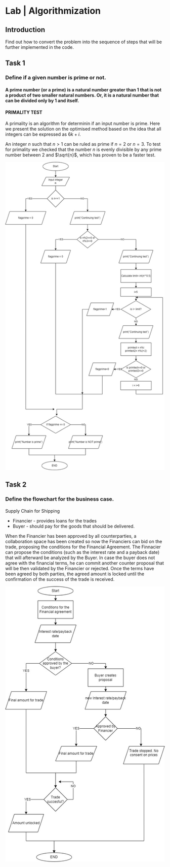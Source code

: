# Lab | Algorithmization

## Introduction

Find out how to convert the problem into the sequence of steps that will be further implemented in the code.


## Task 1


### Define if a given number is prime or not.
#### A prime number (or a prime) is a natural number greater than 1 that is not a product of two smaller natural numbers. Or, it is a natural number that can be divided only by 1 and itself.
#### PRIMALITY TEST
A primality is an algorithm for determinin if an input number is prime. Here we present the solution on the optimised method based on the idea that all integers can be expressed as $6k+i$.

An integer $n$ such that $n>1$ can be ruled as prime if $n=2$ or $n=3$. To test for primality we checked that the number $n$ is evenly divisible by any prime number between $2$ and $\sqrt{n}$, which has proven to be a faster test.

![Flowchart for primality test](flowchart_task1.jpg)

## Task 2
### Define the flowchart for the business case.
#### 
Supply Chain for Shipping 
* Financier - provides loans for the trades
* Buyer - should pay for the goods that should be delivered.

When the Financier has been approved by all counterparties, a collaboration space has been created so now the Financiers can bid on the trade, proposing the conditions for the Financial Agreement. 
The Finnacier can propose the conditions (such as the interest rate and a payback date) that will afterward be analyzed by the Buyer. In case the buyer does not agree with the financial terms, 
he can commit another counter proposal that will be then validated by the Financier or rejected.
Once the terms have been agreed by both parties, the agreed amount is locked until the confirmation of the success of the trade is received. 

![Task2 flowchart](flowchart_task2.jpg)
